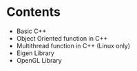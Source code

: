 # Contents
* Basic C++
* Object Oriented function in C++
* Multithread function in C++ (Linux only)
* Eigen Library
* OpenGL Library

